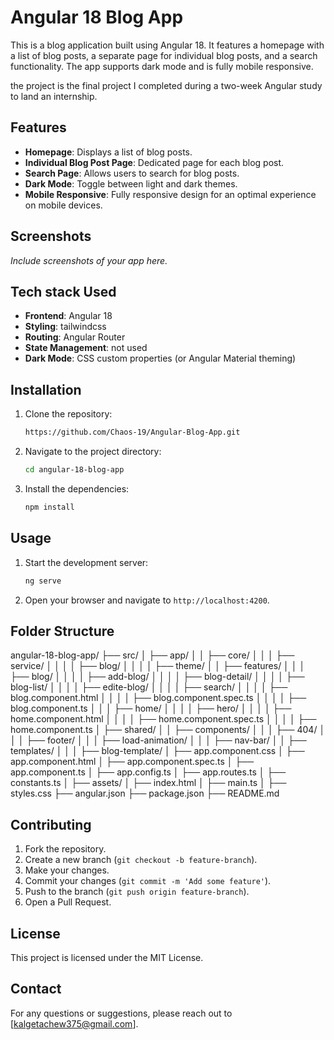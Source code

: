 # Angular 18 Blog App

This is a blog application built using Angular 18. It features a homepage with a list of blog posts, a separate page for individual blog posts, and a search functionality. The app supports dark mode and is fully mobile responsive.

the project is the final project I completed during a two-week Angular study to land an internship. 

## Features

- **Homepage**: Displays a list of blog posts.
- **Individual Blog Post Page**: Dedicated page for each blog post.
- **Search Page**: Allows users to search for blog posts.
- **Dark Mode**: Toggle between light and dark themes.
- **Mobile Responsive**: Fully responsive design for an optimal experience on mobile devices.

## Screenshots

*Include screenshots of your app here.*

## Tech stack Used

- **Frontend**: Angular 18
- **Styling**: tailwindcss 
- **Routing**: Angular Router
- **State Management**: not used
- **Dark Mode**: CSS custom properties (or Angular Material theming)

## Installation

1. Clone the repository:
   ```sh
   https://github.com/Chaos-19/Angular-Blog-App.git
   ```
2. Navigate to the project directory:
   ```sh
   cd angular-18-blog-app
   ```
3. Install the dependencies:
   ```sh
   npm install
   ```

## Usage

1. Start the development server:
   ```sh
   ng serve
   ```
2. Open your browser and navigate to `http://localhost:4200`.

## Folder Structure

angular-18-blog-app/
├── src/
│   ├── app/
│   │   ├── core/
│   │   │   ├── service/
│   │   │   │   ├── blog/
│   │   │   │   ├── theme/
│   │   ├── features/
│   │   │   ├── blog/
│   │   │   │   ├── add-blog/
│   │   │   │   ├── blog-detail/
│   │   │   │   ├── blog-list/
│   │   │   │   ├── edite-blog/
│   │   │   │   ├── search/
│   │   │   │   ├── blog.component.html
│   │   │   │   ├── blog.component.spec.ts
│   │   │   │   ├── blog.component.ts
│   │   │   ├── home/
│   │   │   │   ├── hero/
│   │   │   │   ├── home.component.html
│   │   │   │   ├── home.component.spec.ts
│   │   │   │   ├── home.component.ts
│   ├── shared/
│   │   ├── components/
│   │   │   ├── 404/
│   │   │   ├── footer/
│   │   │   ├── load-animation/
│   │   │   ├── nav-bar/
│   │   ├── templates/
│   │   │   ├── blog-template/
│   ├── app.component.css
│   ├── app.component.html
│   ├── app.component.spec.ts
│   ├── app.component.ts
│   ├── app.config.ts
│   ├── app.routes.ts
│   ├── constants.ts
│   ├── assets/
│   ├── index.html
│   ├── main.ts
│   ├── styles.css
├── angular.json
├── package.json
├── README.md

## Contributing

1. Fork the repository.
2. Create a new branch (`git checkout -b feature-branch`).
3. Make your changes.
4. Commit your changes (`git commit -m 'Add some feature'`).
5. Push to the branch (`git push origin feature-branch`).
6. Open a Pull Request.

## License

This project is licensed under the MIT License.

## Contact

For any questions or suggestions, please reach out to [kalgetachew375@gmail.com].
